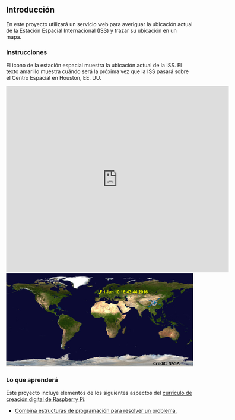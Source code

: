 ## Introducción

En este proyecto utilizará un servicio web para averiguar la ubicación actual de la Estación Espacial Internacional (ISS) y trazar su ubicación en un mapa.

### Instrucciones

El icono de la estación espacial muestra la ubicación actual de la ISS. El texto amarillo muestra cuándo será la próxima vez que la ISS pasará sobre el Centro Espacial en Houston, EE. UU.

<div class="trinket">
  <iframe src="https://trinket.io/embed/python/2fa84994d5?outputOnly=true&start=result" width="600" height="500" frameborder="0" marginwidth="0" marginheight="0" allowfullscreen>
  </iframe>
  <img src="images/iss-final.png">
</div>

### Lo que aprenderá

Este proyecto incluye elementos de los siguientes aspectos del [currículo de creación digital de Raspberry Pi](http://rpf.io/curriculum):

+ [Combina estructuras de programación para resolver un problema.](https://www.raspberrypi.org/curriculum/programming/builder)